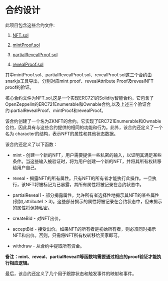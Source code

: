 # 合约设计

此项目包含这些合约文件: 

1. [NFT.sol](https://github.com/kevinz917/zk-NFT/blob/main/contracts/NFT.sol)

2. [mintProof.sol](https://github.com/kevinz917/zk-NFT/blob/main/contracts/mintProof.sol)

3. [partialRevealProof.sol](https://github.com/kevinz917/zk-NFT/blob/main/contracts/partialRevealProof.sol)

4. [revealProof.sol](https://github.com/kevinz917/zk-NFT/blob/main/contracts/revealProof.sol)

其中mintProof.sol、partialRevealProof.sol、revealProof.sol这三个合约由snarkjs工具导出，分别对应mint proof、revealAttribute Proof及revealNFT proof的验证。

核心合约文件为NFT.sol,这是一个实现ERC721的Solidity智能合约，它包含了OpenZeppelin的ERC721Enumerable和Ownable合约,以及上述三个验证合约:partialRevealProof、mintProof和revealProof。

该合约创建了一个名为ZKNFT的合约。它实现了ERC721Enumerable和Ownable合约，因此具有与这些合约提供的相同的功能和行为。此外，该合约还定义了一个名为 character的结构，表示NFT的属性和其他状态数据。

该合约还定义了以下函数：

* mint - 创建一个新的NFT，用户需要提供一些私密的输入，以证明其满足某些条件。当这些输入被验证时，将为用户创建一个新的NFT，并将其所有权转移给用户自己。

* reveal - 揭露NFT的所有属性。只有NFT的所有者才能执行此操作。一旦执行，该NFT将被标记为已暴露，其所有属性将被记录在合约状态中。

* partialReveal1 - 部分揭露属性。允许所有者选择性地揭示其NFT的某些属性(例如,attribute1 > 3)。这些部分揭示的属性将被记录在合约状态中，但未揭示的属性将保持私密。

* createBid - 对NFT出价。

* acceptBid - 接受出价。如果NFT的所有者是初始所有者，则必须同时揭示NFT和出价。否则，只需将NFT所有权转移给买家即可。

* withdraw - 从合约中提取所有资金。

**备注：mint、reveal、partialReveal1等函数均需要通过相应的proof验证才能执行相应逻辑。**

最后，该合约还定义了几个用于跟踪状态和触发事件的映射和事件。